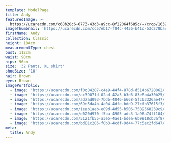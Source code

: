 ```yaml
---
template: ModelPage
title: Andy
featuredImage: >-
  https://ucarecdn.com/c68b20c6-6773-43d3-a9cc-8f22064f685c/-/crop/1632x720/0,146/-/preview/
imageThumbnail: 'https://ucarecdn.com/cc57eb17-f84c-4436-b41c-53c278bac90e/'
firstName: Andy
collection: Classic
height: 184cm
measurementType: chest
bust: 112cm
waist: 90cm
hips: 96cm
size: '32 Pants, XL shirt'
shoeSize: '10'
hair: Brown
eyes: Brown
imagePortfolio:
  - image: 'https://ucarecdn.com/f0c84207-c4e9-44f4-878d-d514b6720062/'
  - image: 'https://ucarecdn.com/ac39071d-02ad-42a3-b3d6-83e8b4a30b25/'
  - image: 'https://ucarecdn.com/ad7ad093-7bdb-4046-b668-5fc63326ae47/'
  - image: 'https://ucarecdn.com/69d5da4b-4a04-4dfe-bdd9-27cfb37615f3/'
  - image: 'https://ucarecdn.com/1eab1aeb-e09d-4d55-b506-7589568239c9/'
  - image: 'https://ucarecdn.com/d020d970-f5ba-4905-adc3-1a96a74ff104/'
  - image: 'https://ucarecdn.com/5121fb55-a3e5-4ae1-bdea-6b9918cb3af8/'
  - image: 'https://ucarecdn.com/bd81c205-f0b3-4cdf-9d44-77c5ec2fd647/'
meta:
  title: Andy
---
```


